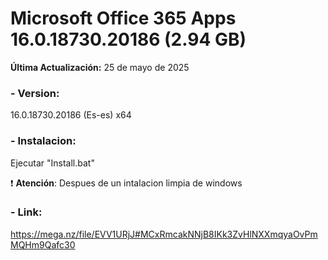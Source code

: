 # Microsoft Office 365 Apps 16.0.18730.20186 (2.94 GB)

**Última Actualización:** 25 de mayo de 2025

### - Version:
16.0.18730.20186 (Es-es) x64

### - Instalacion:
Ejecutar "Install.bat"

:exclamation: **Atención**: Despues de un intalacion limpia de windows

### - Link:
https://mega.nz/file/EVV1URjJ#MCxRmcakNNjB8IKk3ZvHlNXXmqyaOvPmMQHm9Qafc30
